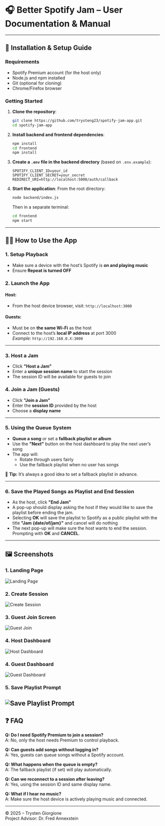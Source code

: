 
# 🎧 Better Spotify Jam – User Documentation & Manual

---

## 🔧 Installation & Setup Guide

### Requirements
- Spotify Premium account (for the host only)
- Node.js and npm installed
- Git (optional for cloning)
- Chrome/Firefox browser

### Getting Started

1. **Clone the repository**:
   ```bash
   git clone https://github.com/trysteng23/spotify-jam-app.git
   cd spotify-jam-app
   ```

2. **Install backend and frontend dependencies**:
   ```bash
   npm install
   cd frontend
   npm install
   ```

3. **Create a `.env` file in the backend directory** (based on `.env.example`):
   ```
   SPOTIFY_CLIENT_ID=your_id
   SPOTIFY_CLIENT_SECRET=your_secret
   REDIRECT_URI=http://localhost:5000/auth/callback
   ```

4. **Start the application**:
   From the root directory:
   ```bash
   node backend/index.js
   ```
   Then in a separate terminal:
   ```bash
   cd frontend
   npm start
   ```

---

## 🧑‍🏫 How to Use the App

### 1. Setup Playback
- Make sure a device with the host’s Spotify is **on and playing music**
- Ensure **Repeat is turned OFF**

### 2. Launch the App

#### Host:
- From the host device browser, visit: `http://localhost:3000`

#### Guests:
- Must be on **the same Wi-Fi** as the host
- Connect to the host’s **local IP address** at port 3000  
  _Example_: `http://192.168.0.X:3000`

---

### 3. Host a Jam
- Click **"Host a Jam"**
- Enter a **unique session name** to start the session
- The session ID will be available for guests to join

### 4. Join a Jam (Guests)
- Click **"Join a Jam"**
- Enter the **session ID** provided by the host
- Choose a **display name**

---

### 5. Using the Queue System
- **Queue a song** or set a **fallback playlist or album**
- Use the **"Next"** button on the host dashboard to play the next user’s song
- The app will:
  - Rotate through users fairly
  - Use the fallback playlist when no user has songs

📌 **Tip:** It’s always a good idea to set a fallback playlist in advance.

---

### 6. Save the Played Songs as Playlist and End Session
- As the host, click **"End Jam"**
- A pop-up should display asking the host if they would like to save the playlist before ending the jam.
- Selecting **OK** will save the playlist to Spotify as a public playlist with the title **"Jam {date/of/jam}"** and cancel will do nothing
- The next pop-up will make sure the host wants to end the session. Prompting with **OK** and **CANCEL**.

---

## 🖼️ Screenshots

### 1. Landing Page
![Landing Page](screenshots/landing_page.png)

### 2. Create Session
![Create Session](screenshots/create_jam.png)

### 3. Guest Join Screen
![Guest Join](screenshots/guest_join.png)

### 4. Host Dashboard
![Host Dashboard](screenshots/host_dashboard.png)

### 4. Guest Dashboard
![Guest Dashboard](screenshots/guest_dashboard.png)

### 5. Save Playlist Prompt
![Save Playlist Prompt](screenshots/save_playlist.png)
---

## ❓ FAQ

**Q: Do I need Spotify Premium to join a session?**  
A: No, only the host needs Premium to control playback.

**Q: Can guests add songs without logging in?**  
A: Yes, guests can queue songs without a Spotify account.

**Q: What happens when the queue is empty?**  
A: The fallback playlist (if set) will play automatically.

**Q: Can we reconnect to a session after leaving?**  
A: Yes, using the session ID and same display name.

**Q: What if I hear no music?**  
A: Make sure the host device is actively playing music and connected.

---

© 2025 – Trysten Giorgione  
Project Advisor: Dr. Fred Annexstein
